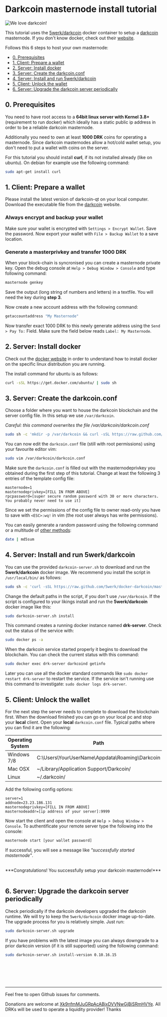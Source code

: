 # Darkcoin masternode install tutorial
![We love darkcoin!](https://www.darkcoin.io/wp-content/uploads/2014/09/i_heart_drk_s.png)

This tutorial uses the [5werk/darkcoin](https://github.com/5werk/docker-darkcoin/) docker container to setup a [darkcoin](http://darkcoin.io/) masternode. If you don't know docker, check out their [website](http://docker.io/).

Follows this 6 steps to host your own masternode:
* [0. Prerequisites](#0-prerequisites)
* [1. Client: Prepare a wallet](#1-client-prepare-a-wallet)
* [2. Server: Install docker](#2-server-install-docker)
* [3. Server: Create the darkcoin.conf](#3-server-create-the-darkcoinconf)
* [4. Server: Install and run 5werk/darkcoin](#4-client-install-and-run-5werkdarkcoin)
* [5. Client: Unlock the wallet](#5-client-unlock-the-wallet)
* [6. Server: Upgrade the darkcoin server periodically](#6-server-upgrade-the-darkcoin-server-periodically)


## 0. Prerequisites
You need to have root access to a **64bit linux server with Kernel 3.8+** (requirement to run docker) which ideally has a static public ip address in order to be a reliable darkcoin masternode.

Additionally you need to own at least **1000 DRK** coins for operating a masternode. Since darkcoin masternodes allow a hot/cold wallet setup, you don't need to put a wallet with coins on the server.

For this tutorial you should install **curl**, if its not installed already (like on ubuntu). On debian for example use the following command:
```bash
sudo apt-get install curl
```

## 1. Client: Prepare a wallet
Please install the latest version of darkcoin-qt on your local computer. Download the executable file from the [darkcoin](http://darkcoin.io/) website.

### Always encrypt and backup your wallet
Make sure your wallet is encrypted with `Settings > Encrypt Wallet`.
Save the password. Now export your wallet with `File > Backup Wallet` to
a save location.

### Generate a masterprivkey and transfer 1000 DRK
When your block-chain is syncronised you can create a masternode private key. Open the debug console at `Help > Debug Window > Console` and type following command:

```bash
masternode genkey
```

Save the output (long string of numbers and letters) in a textfile. You will need the key during **step 3**.

Now create a new account address with the following command:
```bash
getaccountaddress "My Masternode"
```

Now transfer exact 1000 DRK to this newly generate address using the `Send > Pay To:` Field. Make sure the field below reads `Label: My Masternode`.

## 2. Server: Install docker
Check out the [docker website](http://docker.io) in order to understand how to install docker on the specific linux distribution you are running.

The install command for ubuntu is as follows:

```bash
curl -sSL https://get.docker.com/ubuntu/ | sudo sh
```

## 3. Server: Create the darkcoin.conf
Choose a folder where you want to house the darkcoin blockchain and the server config file. In this setup we use `/var/darkcoin`. 

*Careful: this command overwrites the file /var/darkcoin/darkcoin.conf*

```bash
sudo sh -c 'mkdir -p /var/darkcoin && curl -sSL https://raw.github.com/5werk/docker-darkcoin/master/darkcoin.conf > /var/darkcoin/darkcoin.conf && chmod 0400 /var/darkcoin/darkcoin.conf'
```

You can now edit the `darkcoin.conf` file (still with root permissions) using your favourite editor vim:
```bash
sudo vim /var/darkcoin/darkcoin.conf
```

Make sure the `darkcoin.conf` is filled out with the masternodeprivkey you obtained during the first step of this tutorial. Change at least the following 3 entries of the template config file:

```config
masternode=1
masternodeprivkey=[FILL IN FROM ABOVE]
rpcpassword=[super secure random password with 30 or more characters. You probably never need to use it]
```

Since we set the permissions of the config file to owner read-only you have to save with
`<ESC>:wq!` in vim (the root user always has write permissions).

You can easily generate a random password using the following
command or a multitude of [other methods](http://www.howtogeek.com/howto/30184/10-ways-to-generate-a-random-password-from-the-command-line/):
```bash
date | md5sum
```

## 4. Server: Install and run 5werk/darkcoin
You can use the provided `darkcoin-server.sh` to download and run the **5werk/darkcoin** docker image. We recommend you install the script in `/usr/local/bin/` as follows:

```bash
sudo sh -c 'curl -sSL https://raw.github.com/5werk/docker-darkcoin/master/darkcoin-server.sh > /usr/local/bin/darkcoin-server.sh && chmod +x /usr/local/bin/darkcoin-server.sh'
```

Change the default paths in the script, if you don't use `/var/darkcoin`. If the script is configured to your likings install and run the **5werk/darkcoin** docker image like this:
```bash
sudo darkcoin-server.sh install
```
This command creates a running docker instance named **drk-server**. Check out the status of the service with:

```bash
sudo docker ps -a
```

When the darkcoin service started properly it begins to download the blockchain. You can check the current status with this command:

```bash
sudo docker exec drk-server darkcoind getinfo
```

Later you can use all the docker standard commands like `sudo docker restart drk-server` to restart the service. If the service isn't running use this command to investigate: `sudo docker logs drk-server`.

## 5. Client: Unlock the wallet

For the next step the server needs to complete to download the blockchain first. When the download finished you can go on your local pc and stop your **local** client. Open your **local** `darkcoin.conf` file. Typical paths where you can find it are the following:

Operating System  |Path                                          |
------------------|----------------------------------------------|
Windows 7/8       |C:\Users\YourUserName\Appdata\Roaming\Darkcoin|
Mac OSX           |~/Library/Application Support/Darkcoin/       |
Linux             |~/.darkcoin/                                  |

Add the following config options:
```config
server=1
addnode=23.23.186.131
masternodeprivkey=[FILL IN FROM ABOVE]
masternodeaddr=[ip address of your server]:9999
```

Now start the client and open the console at `Help > Debug Window > Console`. To authentificate your remote server type the following into the console:
```bash
masternode start [your wallet password]
```
If successful, you will see a message like *"successfully started masternode"*.

<br/>
***Congratulations! You successfully setup your darkcoin masternode!***
<br/><br/>

## 6. Server: Upgrade the darkcoin server periodically
Check periodically if the darkcoin developers upgraded the darkcoin runtime. We will try to keep the `5werk/darkcoin` docker image up-to-date. The upgrade process for you is relatively simple. Just run:

```bash
sudo darkcoin-server.sh upgrade
```

If you have problems with the latest image you can always downgrade to a prior darkcoin version (if it is still supported) using the following command:
```bash
sudo darkcoin-server.sh install-version 0.10.16.15
```
<br><br><br><br/>
* * *
Feel free to open Github issues for comments.

Donations are welcome at [Xk9nfmMJuGRpAcABjxDVVNwGjBiSRmHVYe](https://chainz.cryptoid.info/drk/search.dws?q=Xk9nfmMJuGRpAcABjxDVVNwGjBiSRmHVYe). All DRKs will be used to operate a liquidity provider! Thanks
